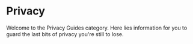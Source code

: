 # Privacy
Welcome to the Privacy Guides category. Here lies information for you to guard the last bits of privacy you're still to lose.